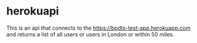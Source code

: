 # herokuapi
This is an api that connects to the https://bpdts-test-app.herokuapp.com and returns  a list of all users or users in London or within 50 miles.
